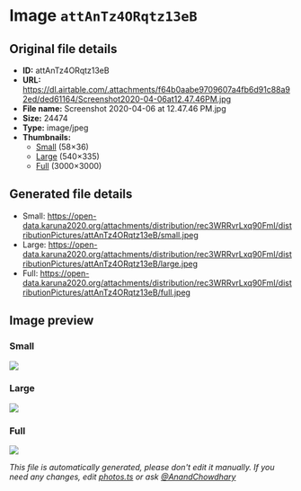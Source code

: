 # Image `attAnTz4ORqtz13eB`

## Original file details

- **ID:** attAnTz4ORqtz13eB
- **URL:** https://dl.airtable.com/.attachments/f64b0aabe9709607a4fb6d91c88a92ed/ded61164/Screenshot2020-04-06at12.47.46PM.jpg
- **File name:** Screenshot 2020-04-06 at 12.47.46 PM.jpg
- **Size:** 24474
- **Type:** image/jpeg
- **Thumbnails:**
  - [Small](https://dl.airtable.com/.attachmentThumbnails/daba5be35801253df55609220c8aa4e0/726b2fa9) (58×36)
  - [Large](https://dl.airtable.com/.attachmentThumbnails/d3d1825467ce045124a254d4024bd846/6de7b14f) (540×335)
  - [Full](https://dl.airtable.com/.attachmentThumbnails/ac0fb2f136932fbab561dd373ea2288d/834fca7e) (3000×3000)

## Generated file details

- Small: https://open-data.karuna2020.org/attachments/distribution/rec3WRRvrLxq90FmI/distributionPictures/attAnTz4ORqtz13eB/small.jpeg
- Large: https://open-data.karuna2020.org/attachments/distribution/rec3WRRvrLxq90FmI/distributionPictures/attAnTz4ORqtz13eB/large.jpeg
- Full: https://open-data.karuna2020.org/attachments/distribution/rec3WRRvrLxq90FmI/distributionPictures/attAnTz4ORqtz13eB/full.jpeg

## Image preview

### Small

![](https://open-data.karuna2020.org/attachments/distribution/rec3WRRvrLxq90FmI/distributionPictures/attAnTz4ORqtz13eB/small.jpeg)

### Large

![](https://open-data.karuna2020.org/attachments/distribution/rec3WRRvrLxq90FmI/distributionPictures/attAnTz4ORqtz13eB/large.jpeg)

### Full

![](https://open-data.karuna2020.org/attachments/distribution/rec3WRRvrLxq90FmI/distributionPictures/attAnTz4ORqtz13eB/full.jpeg)

_This file is automatically generated, please don't edit it manually. If you need any changes, edit [photos.ts](/photos.ts) or ask [@AnandChowdhary](https://github.com/AnandChowdhary)_
